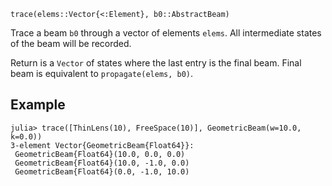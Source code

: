 ```
trace(elems::Vector{<:Element}, b0::AbstractBeam)
```

Trace a beam `b0` through a vector of elements `elems`. All intermediate states of the beam will be recorded.

Return is a `Vector` of states where the last entry is the final beam. Final beam is equivalent to `propagate(elems, b0)`.

## Example

```jldoctest
julia> trace([ThinLens(10), FreeSpace(10)], GeometricBeam(w=10.0, k=0.0))
3-element Vector{GeometricBeam{Float64}}:
 GeometricBeam{Float64}(10.0, 0.0, 0.0)
 GeometricBeam{Float64}(10.0, -1.0, 0.0)
 GeometricBeam{Float64}(0.0, -1.0, 10.0)
```
